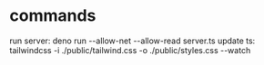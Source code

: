 
# commands
run server:   deno run --allow-net --allow-read server.ts
update ts: tailwindcss -i ./public/tailwind.css -o ./public/styles.css --watch



